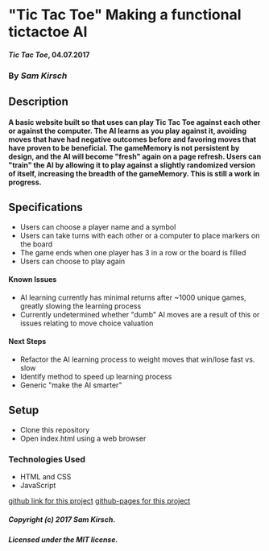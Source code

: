# "Tic Tac Toe" Making a functional tictactoe AI

#### _Tic Tac Toe_, 04.07.2017

### By _Sam Kirsch_

## Description

#### A basic website built so that uses can play Tic Tac Toe against each other or against the computer. The AI learns as you play against it, avoiding moves that have had negative outcomes before and favoring moves that have proven to be beneficial. The gameMemory is not persistent by design, and the AI will become "fresh" again on a page refresh. Users can "train" the AI by allowing it to play against a slightly randomized version of itself, increasing the breadth of the gameMemory. This is still a work in progress.

## Specifications

* Users can choose a player name and a symbol
* Users can take turns with each other or a computer to place markers on the board
* The game ends when one player has 3 in a row or the board is filled
* Users can choose to play again

#### Known Issues

* AI learning currently has minimal returns after ~1000 unique games, greatly slowing the learning process
* Currently undetermined whether "dumb" AI moves are a result of this or issues relating to move choice valuation

#### Next Steps

* Refactor the AI learning process to weight moves that win/lose fast vs. slow
* Identify method to speed up learning process
* Generic "make the AI smarter"

## Setup

* Clone this repository
* Open index.html using a web browser

### Technologies Used

* HTML and CSS
* JavaScript

[github link for this project](https://github.com/denalisk/tictactoe)
[github-pages for this project](https://denalisk.github.io/tictactoe/)

##### Copyright (c) 2017 Sam Kirsch.

##### Licensed under the MIT license.
